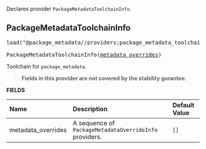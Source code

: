 <!-- Generated with Stardoc: http://skydoc.bazel.build -->

Declares provider `PackageMetadataToolchainInfo`.

<a id="PackageMetadataToolchainInfo"></a>

## PackageMetadataToolchainInfo

<pre>
load("@package_metadata//providers:package_metadata_toolchain_info.bzl", "PackageMetadataToolchainInfo")

PackageMetadataToolchainInfo(<a href="#PackageMetadataToolchainInfo-metadata_overrides">metadata_overrides</a>)
</pre>

Toolchain for `package_metadata`.

> **Fields in this provider are not covered by the stability gurantee.**

**FIELDS**

| Name  | Description | Default Value |
| :------------- | :------------- | :------------- |
| <a id="PackageMetadataToolchainInfo-metadata_overrides"></a>metadata_overrides | A sequence of `PackageMetadataOverrideInfo` providers. | `[]` |


